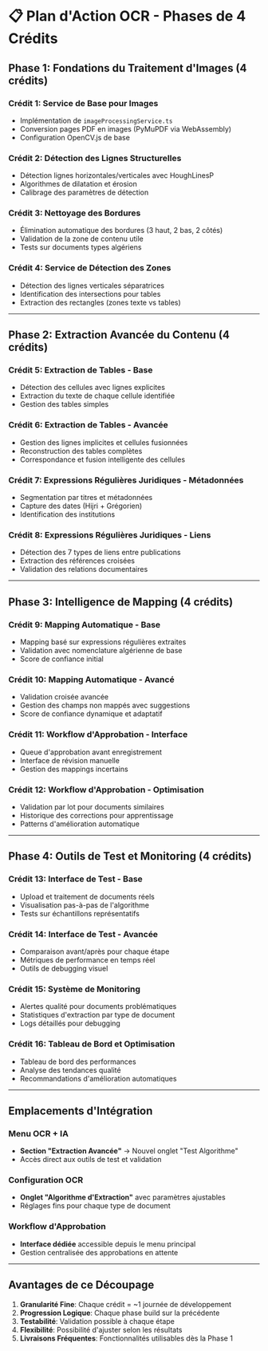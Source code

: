 # 📋 Plan d'Action OCR - Phases de 4 Crédits

## Phase 1: Fondations du Traitement d'Images (4 crédits)

### Crédit 1: Service de Base pour Images
- Implémentation de `imageProcessingService.ts`
- Conversion pages PDF en images (PyMuPDF via WebAssembly)
- Configuration OpenCV.js de base

### Crédit 2: Détection des Lignes Structurelles
- Détection lignes horizontales/verticales avec HoughLinesP
- Algorithmes de dilatation et érosion
- Calibrage des paramètres de détection

### Crédit 3: Nettoyage des Bordures
- Élimination automatique des bordures (3 haut, 2 bas, 2 côtés)
- Validation de la zone de contenu utile
- Tests sur documents types algériens

### Crédit 4: Service de Détection des Zones
- Détection des lignes verticales séparatrices
- Identification des intersections pour tables
- Extraction des rectangles (zones texte vs tables)

---

## Phase 2: Extraction Avancée du Contenu (4 crédits)

### Crédit 5: Extraction de Tables - Base
- Détection des cellules avec lignes explicites
- Extraction du texte de chaque cellule identifiée
- Gestion des tables simples

### Crédit 6: Extraction de Tables - Avancée
- Gestion des lignes implicites et cellules fusionnées
- Reconstruction des tables complètes
- Correspondance et fusion intelligente des cellules

### Crédit 7: Expressions Régulières Juridiques - Métadonnées
- Segmentation par titres et métadonnées
- Capture des dates (Hijri + Grégorien)
- Identification des institutions

### Crédit 8: Expressions Régulières Juridiques - Liens
- Détection des 7 types de liens entre publications
- Extraction des références croisées
- Validation des relations documentaires

---

## Phase 3: Intelligence de Mapping (4 crédits)

### Crédit 9: Mapping Automatique - Base
- Mapping basé sur expressions régulières extraites
- Validation avec nomenclature algérienne de base
- Score de confiance initial

### Crédit 10: Mapping Automatique - Avancé
- Validation croisée avancée
- Gestion des champs non mappés avec suggestions
- Score de confiance dynamique et adaptatif

### Crédit 11: Workflow d'Approbation - Interface
- Queue d'approbation avant enregistrement
- Interface de révision manuelle
- Gestion des mappings incertains

### Crédit 12: Workflow d'Approbation - Optimisation
- Validation par lot pour documents similaires
- Historique des corrections pour apprentissage
- Patterns d'amélioration automatique

---

## Phase 4: Outils de Test et Monitoring (4 crédits)

### Crédit 13: Interface de Test - Base
- Upload et traitement de documents réels
- Visualisation pas-à-pas de l'algorithme
- Tests sur échantillons représentatifs

### Crédit 14: Interface de Test - Avancée
- Comparaison avant/après pour chaque étape
- Métriques de performance en temps réel
- Outils de debugging visuel

### Crédit 15: Système de Monitoring
- Alertes qualité pour documents problématiques
- Statistiques d'extraction par type de document
- Logs détaillés pour debugging

### Crédit 16: Tableau de Bord et Optimisation
- Tableau de bord des performances
- Analyse des tendances qualité
- Recommandations d'amélioration automatiques

---

## Emplacements d'Intégration

### Menu OCR + IA
- **Section "Extraction Avancée"** → Nouvel onglet "Test Algorithme"
- Accès direct aux outils de test et validation

### Configuration OCR  
- **Onglet "Algorithme d'Extraction"** avec paramètres ajustables
- Réglages fins pour chaque type de document

### Workflow d'Approbation
- **Interface dédiée** accessible depuis le menu principal
- Gestion centralisée des approbations en attente

---

## Avantages de ce Découpage

1. **Granularité Fine**: Chaque crédit = ~1 journée de développement
2. **Progression Logique**: Chaque phase build sur la précédente
3. **Testabilité**: Validation possible à chaque étape
4. **Flexibilité**: Possibilité d'ajuster selon les résultats
5. **Livraisons Fréquentes**: Fonctionnalités utilisables dès la Phase 1